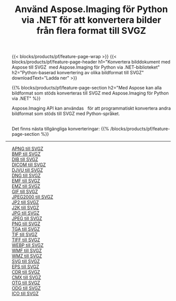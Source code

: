 ﻿---
title: Använd Aspose.Imaging för Python via .NET för att konvertera bilder från flera format till SVGZ 
weight: 3920
url: /sv/python-net/conversion/to/svgz 
lang: sv
langdirlevel: 2
locales: zh-hans,ja,it,ru,de,es,fr,nl,id,lt,pl,pt,vi,tr,ko,zh-hant,ar,hi,th,sv,cs,uk,he
description: Du kan använda Aspose.Imaging för Python via .NET-biblioteket för att konvertera från en mängd olika format till SVGZ
---

{{< blocks/products/pf/feature-page-wrap >}}
{{< blocks/products/pf/feature-page-header h1="Konvertera bilddokument med Aspose till SVGZ  med Aspose.Imaging för Python via .NET-biblioteket" h2="Python-baserad konvertering av olika bildformat till SVGZ" downloadText="Ladda ner" >}}


{{% blocks/products/pf/feature-page-section  h2="Med Aspose kan alla bildformat som stöds konverteras till SVGZ med Aspose.Imaging för Python via .NET" %}}
<p align=justify>Aspose.Imaging API kan användas   för att programmatiskt konvertera andra bildformat som stöds till SVGZ med Python-språket.</p>
<br/>
Det finns nästa tillgängliga konverteringar:
{{% /blocks/products/pf/feature-page-section %}}
<div class="container-fluid productfamilypage bg-gray">
    <div class="convertypes bg-gray agp-content section">
        <div class="container">
		<hr style="margin-left:-20px;"/>
		<div class="row other-converters">
		    <div class='col-md-2 other-converter remove-lp remove-rp'><a href="/imaging/sv/python-net/conversion/apng-to-svgz" >APNG till SVGZ</a></div>
<div class='col-md-2 other-converter remove-lp remove-rp'><a href="/imaging/sv/python-net/conversion/bmp-to-svgz" >BMP till SVGZ</a></div>
<div class='col-md-2 other-converter remove-lp remove-rp'><a href="/imaging/sv/python-net/conversion/dib-to-svgz" >DIB till SVGZ</a></div>
<div class='col-md-2 other-converter remove-lp remove-rp'><a href="/imaging/sv/python-net/conversion/dicom-to-svgz" >DICOM till SVGZ</a></div>
<div class='col-md-2 other-converter remove-lp remove-rp'><a href="/imaging/sv/python-net/conversion/djvu-to-svgz" >DJVU till SVGZ</a></div>
<div class='col-md-2 other-converter remove-lp remove-rp'><a href="/imaging/sv/python-net/conversion/dng-to-svgz" >DNG till SVGZ</a></div>
<div class='col-md-2 other-converter remove-lp remove-rp'><a href="/imaging/sv/python-net/conversion/emf-to-svgz" >EMF till SVGZ</a></div>
<div class='col-md-2 other-converter remove-lp remove-rp'><a href="/imaging/sv/python-net/conversion/emz-to-svgz" >EMZ till SVGZ</a></div>
<div class='col-md-2 other-converter remove-lp remove-rp'><a href="/imaging/sv/python-net/conversion/gif-to-svgz" >GIF till SVGZ</a></div>
<div class='col-md-2 other-converter remove-lp remove-rp'><a href="/imaging/sv/python-net/conversion/jpeg2000-to-svgz" >JPEG2000 till SVGZ</a></div>
<div class='col-md-2 other-converter remove-lp remove-rp'><a href="/imaging/sv/python-net/conversion/jp2-to-svgz" >JP2 till SVGZ</a></div>
<div class='col-md-2 other-converter remove-lp remove-rp'><a href="/imaging/sv/python-net/conversion/j2k-to-svgz" >J2K till SVGZ</a></div>
<div class='col-md-2 other-converter remove-lp remove-rp'><a href="/imaging/sv/python-net/conversion/jpg-to-svgz" >JPG till SVGZ</a></div>
<div class='col-md-2 other-converter remove-lp remove-rp'><a href="/imaging/sv/python-net/conversion/jpeg-to-svgz" >JPEG till SVGZ</a></div>
<div class='col-md-2 other-converter remove-lp remove-rp'><a href="/imaging/sv/python-net/conversion/png-to-svgz" >PNG till SVGZ</a></div>
<div class='col-md-2 other-converter remove-lp remove-rp'><a href="/imaging/sv/python-net/conversion/tga-to-svgz" >TGA till SVGZ</a></div>
<div class='col-md-2 other-converter remove-lp remove-rp'><a href="/imaging/sv/python-net/conversion/tif-to-svgz" >TIF till SVGZ</a></div>
<div class='col-md-2 other-converter remove-lp remove-rp'><a href="/imaging/sv/python-net/conversion/tiff-to-svgz" >TIFF till SVGZ</a></div>
<div class='col-md-2 other-converter remove-lp remove-rp'><a href="/imaging/sv/python-net/conversion/webp-to-svgz" >WEBP till SVGZ</a></div>
<div class='col-md-2 other-converter remove-lp remove-rp'><a href="/imaging/sv/python-net/conversion/wmf-to-svgz" >WMF till SVGZ</a></div>
<div class='col-md-2 other-converter remove-lp remove-rp'><a href="/imaging/sv/python-net/conversion/wmz-to-svgz" >WMZ till SVGZ</a></div>
<div class='col-md-2 other-converter remove-lp remove-rp'><a href="/imaging/sv/python-net/conversion/svg-to-svgz" >SVG till SVGZ</a></div>
<div class='col-md-2 other-converter remove-lp remove-rp'><a href="/imaging/sv/python-net/conversion/eps-to-svgz" >EPS till SVGZ</a></div>
<div class='col-md-2 other-converter remove-lp remove-rp'><a href="/imaging/sv/python-net/conversion/cdr-to-svgz" >CDR till SVGZ</a></div>
<div class='col-md-2 other-converter remove-lp remove-rp'><a href="/imaging/sv/python-net/conversion/cmx-to-svgz" >CMX till SVGZ</a></div>
<div class='col-md-2 other-converter remove-lp remove-rp'><a href="/imaging/sv/python-net/conversion/otg-to-svgz" >OTG till SVGZ</a></div>
<div class='col-md-2 other-converter remove-lp remove-rp'><a href="/imaging/sv/python-net/conversion/odg-to-svgz" >ODG till SVGZ</a></div>
<div class='col-md-2 other-converter remove-lp remove-rp'><a href="/imaging/sv/python-net/conversion/ico-to-svgz" >ICO till SVGZ</a></div>
                </div>
        </div>
    </div>
</div>
<br/>

